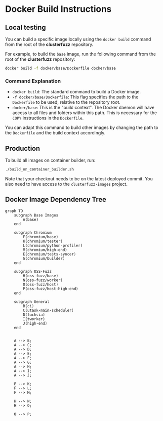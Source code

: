 # Docker Build Instructions

## Local testing

You can build a specific image locally using the `docker build` command from the root of the **clusterfuzz** repository.

For example, to build the `base` image, run the following command from the root of the **clusterfuzz** repository:

```bash
docker build -f docker/base/Dockerfile docker/base
```

### Command Explanation

*   `docker build`: The standard command to build a Docker image.
*   `-f docker/base/Dockerfile`: This flag specifies the path to the `Dockerfile` to be used, relative to the repository root.
*   `docker/base`: This is the "build context". The Docker daemon will have access to all files and folders within this path. This is necessary for the `COPY` instructions in the `Dockerfile`.

You can adapt this command to build other images by changing the path to the `Dockerfile` and the build context accordingly.

## Production

To build all images on container builder, run:

```bash
./build_on_container_builder.sh
```

Note that your checkout needs to be on the latest deployed commit.
You also need to have access to the `clusterfuzz-images` project.
## Docker Image Dependency Tree

```mermaid
graph TD
    subgraph Base Images
        A(base)
    end

    subgraph Chromium
        F(chromium/base)
        K(chromium/tester)
        L(chromium/python-profiler)
        M(chromium/high-end)
        E(chromium/tests-syncer)
        G(chromium/builder)
    end

    subgraph OSS-Fuzz
        H(oss-fuzz/base)
        N(oss-fuzz/worker)
        O(oss-fuzz/host)
        P(oss-fuzz/host-high-end)
    end

    subgraph General
        B(ci)
        C(utask-main-scheduler)
        D(fuchsia)
        I(tworker)
        J(high-end)
    end


    A --> B;
    A --> C;
    A --> D;
    A --> E;
    A --> F;
    A --> G;
    A --> H;
    A --> I;
    A --> J;

    F --> K;
    F --> L;
    F --> M;

    H --> N;
    H --> O;

    O --> P;
```
